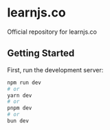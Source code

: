 # learnjs.co

Official repository for learnjs.co

## Getting Started

First, run the development server:

```bash
npm run dev
# or
yarn dev
# or
pnpm dev
# or
bun dev
```
